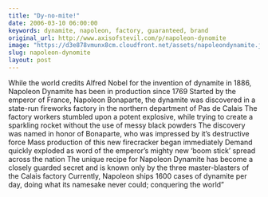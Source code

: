 ```yaml
---
title: "Dy-no-mite!"
date: 2006-03-10 06:00:00
keywords: dynamite, napoleon, factory, guaranteed, brand
original_url: http://www.axisofstevil.com/p/napoleon-dynomite
image: "https://d3e878vmunx8cm.cloudfront.net/assets/napoleondynamite.jpg"
slug: napoleon-dynomite
layout: post
---
```


While the world credits Alfred Nobel for the invention of dynamite in 1886, Napoleon Dynamite has been in production since 1769 Started by the emperor of France, Napoleon Bonaparte, the dynamite was discovered in a state-run fireworks factory in the northern department of Pas de Calais The factory workers stumbled upon a potent explosive, while trying to create a sparkling rocket without the use of messy black powders The discovery was named in honor of Bonaparte, who was impressed by it’s destructive force Mass production of this new firecracker began immediately Demand quickly exploded as word of the emperor’s mighty new ‘boom stick’ spread across the nation The unique recipe for Napoleon Dynamite has become a closely guarded secret and is known only by the three master-blasters of the Calais factory Currently, Napoleon ships 1600 cases of dynamite per day, doing what its namesake never could; conquering the world”

